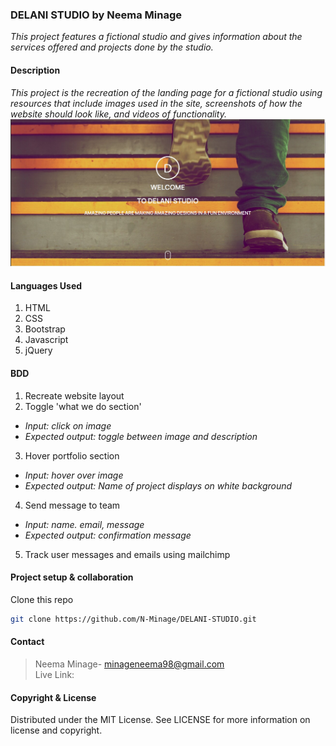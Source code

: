 ### **DELANI STUDIO** by Neema Minage
_This project features a fictional studio and gives information about the services offered and projects done by the studio._

#### **Description**
*This project is the recreation of the landing page for a fictional studio using resources that include images used in the site, screenshots of how the website should look like, and videos of functionality.*
![Website screenshot](images/screenshot.jpg?raw=true "Landing page screenshot")

#### **Languages Used**
1. HTML 
2. CSS
3. Bootstrap
4. Javascript
5. jQuery

#### **BDD**
1. Recreate website layout
2. Toggle 'what we do section'
* _Input: click on image_
* _Expected output: toggle between image and description_
3. Hover portfolio section
* _Input: hover over image_
* _Expected output: Name of project displays on white background_
4. Send message to team
* _Input: name. email, message_
* _Expected output: confirmation message_ 
5. Track user messages and emails using mailchimp

#### **Project setup & collaboration**
Clone this repo
```sh
git clone https://github.com/N-Minage/DELANI-STUDIO.git
```

#### **Contact**
>Neema Minage- minageneema98@gmail.com <br>
>Live Link: 

#### **Copyright & License**
Distributed under the MIT License. See LICENSE for more information on license and copyright. 